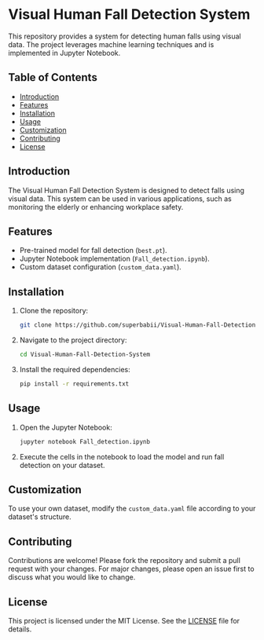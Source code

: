 # Visual Human Fall Detection System

This repository provides a system for detecting human falls using visual data. The project leverages machine learning techniques and is implemented in Jupyter Notebook.

## Table of Contents

- [Introduction](#introduction)
- [Features](#features)
- [Installation](#installation)
- [Usage](#usage)
- [Customization](#customization)
- [Contributing](#contributing)
- [License](#license)

## Introduction

The Visual Human Fall Detection System is designed to detect falls using visual data. This system can be used in various applications, such as monitoring the elderly or enhancing workplace safety.

## Features

- Pre-trained model for fall detection (`best.pt`).
- Jupyter Notebook implementation (`Fall_detection.ipynb`).
- Custom dataset configuration (`custom_data.yaml`).

## Installation

1. Clone the repository:
   ```bash
   git clone https://github.com/superbabii/Visual-Human-Fall-Detection-System.git
   ```
2. Navigate to the project directory:
   ```bash
   cd Visual-Human-Fall-Detection-System
   ```
3. Install the required dependencies:
   ```bash
   pip install -r requirements.txt
   ```

## Usage

1. Open the Jupyter Notebook:
   ```bash
   jupyter notebook Fall_detection.ipynb
   ```
2. Execute the cells in the notebook to load the model and run fall detection on your dataset.

## Customization

To use your own dataset, modify the `custom_data.yaml` file according to your dataset's structure.

## Contributing

Contributions are welcome! Please fork the repository and submit a pull request with your changes. For major changes, please open an issue first to discuss what you would like to change.

## License

This project is licensed under the MIT License. See the [LICENSE](LICENSE) file for details.
